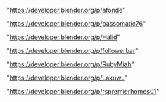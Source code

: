 "https://developer.blender.org/p/afonde"

"https://developer.blender.org/p/bassomatic76"

"https://developer.blender.org/p/Halid"

"https://developer.blender.org/p/followerbar"

"https://developer.blender.org/p/RubyMiah"

"https://developer.blender.org/p/Lakuwu"

"https://developer.blender.org/p/rspremierhomes01"

